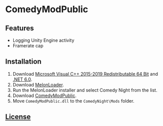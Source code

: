 # ComedyModPublic

## Features

- Logging Unity Engine activity
- Framerate cap

## Installation

1. Download [Microsoft Visual C++ 2015-2019 Redistributable 64 Bit](https://aka.ms/vs/16/release/vc_redist.x64.exe) and [.NET 6.0](https://dotnet.microsoft.com/en-us/download/dotnet/6.0#runtime-desktop-6.0.19).
2. Download [MelonLoader](https://github.com/LavaGang/MelonLoader.Installer/releases/latest/download/MelonLoader.Installer.exe).
3. Run the MelonLoader installer and select Comedy Night from the list.
4. Download [ComedyModPublic](https://github.com/BlueLobsterMods/ComedyModPublic/releases).
5. Move `ComedyModPublic.dll` to the `ComedyNight\Mods` folder.

## [License](https://github.com/BlueLobsterMods/ComedyModPublic/blob/main/LICENSE)
